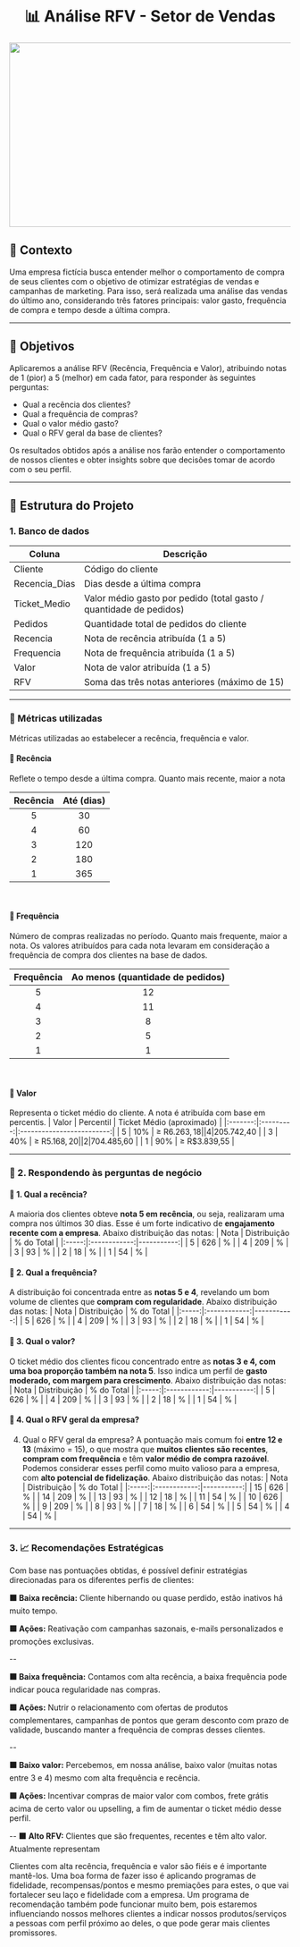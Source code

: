 <h1 align="center">📊 Análise RFV - Setor de Vendas</h1>

<p align="center">
  <img src="https://github.com/user-attachments/assets/6e8f0bb9-14e9-4fe7-a21d-5bc5b8616b20" alt="analise_vendas" width="1100" height="330"/>
</p>

## 📃 Contexto
Uma empresa fictícia busca entender melhor o comportamento de compra de seus clientes com o objetivo de otimizar estratégias de vendas e campanhas de marketing. Para isso, será realizada uma análise das vendas do último ano, considerando três fatores principais: valor gasto, frequência de compra e tempo desde a última compra.

***

## 🎯 Objetivos
Aplicaremos a análise RFV (Recência, Frequência e Valor), atribuindo notas de 1 (pior) a 5 (melhor) em cada fator, para responder às seguintes perguntas:

* Qual a recência dos clientes?
* Qual a frequência de compras?
* Qual o valor médio gasto?
* Qual o RFV geral da base de clientes?

Os resultados obtidos após a análise nos farão entender o comportamento de nossos clientes e obter insights sobre que decisões tomar de acordo com o seu perfil.

***

## 🧱 Estrutura do Projeto

### 1. Banco de dados

| Coluna | Descrição |
|--------|-----------|
| Cliente       | Código do cliente                                                  |
| Recencia_Dias | Dias desde a última compra                                         |
| Ticket_Medio  | Valor médio gasto por pedido (total gasto / quantidade de pedidos) |
| Pedidos       | Quantidade total de pedidos do cliente                             |
| Recencia      | Nota de recência atribuída (1 a 5)                                 |
| Frequencia    | Nota de frequência atribuída (1 a 5)                               |
| Valor         | Nota de valor atribuída (1 a 5)                                    |
| RFV           | Soma das três notas anteriores (máximo de 15)                      |

***

### 📐 Métricas utilizadas
Métricas utilizadas ao estabelecer a recência, frequência e valor.

#### 🔸 Recência
Reflete o tempo desde a última compra. Quanto mais recente, maior a nota
  
| Recência    | Até (dias) |
|:-----------:|:----------:|
| 5  | 30  |
| 4  | 60  |
| 3  | 120 |
| 2  | 180 |
| 1  | 365 |  

<br>

#### 🔸 Frequência
Número de compras realizadas no período. Quanto mais frequente, maior a nota. Os valores atribuídos para cada nota levaram em consideração a frequência de compra dos clientes na base de dados.
  
| Frequência  | Ao menos (quantidade de pedidos) |
|:-----------:|:--------------------------------:|
| 5  | 12 |
| 4  | 11 |
| 3  | 8  |
| 2  | 5  |
| 1  | 1  |  

<br>

#### 🔸 Valor
Representa o ticket médio do cliente. A nota é atribuída com base em percentis.
| Valor   | Percentil | Ticket Médio (aproximado) |
|:-------:|:---------:|:-------------------------:|
| 5  | 10% | ≥ R$6.263,18 |
| 4  | 20% | ≥ R$5.742,40 |
| 3  | 40% | ≥ R$5.168,20 |
| 2  | 70% | ≥ R$4.485,60 |
| 1  | 90% | ≥ R$3.839,55 |  

***

### 📍 2. Respondendo às perguntas de negócio

#### 📌 1. Qual a recência?
A maioria dos clientes obteve **nota 5 em recência**, ou seja, realizaram uma compra nos últimos 30 dias. Esse é um forte indicativo de **engajamento recente com a empresa**. Abaixo distribuição das notas:
| Nota  | Distribuição | % do Total |
|:-----:|:------------:|-----------:|
| 5  | 626 | % |
| 4  | 209 | % |
| 3  |  93 | % |
| 2  |  18 | % |
| 1  |  54 | % | 
<br>

#### 📌 2. Qual a frequência?
A distribuição foi concentrada entre as **notas 5 e 4**, revelando um bom volume de clientes que **compram com regularidade**. Abaixo distribuição das notas:
| Nota  | Distribuição | % do Total |
|:-----:|:------------:|-----------:|
| 5  | 626 | % |
| 4  | 209 | % |
| 3  |  93 | % |
| 2  |  18 | % |
| 1  |  54 | % | 
<br>

#### 📌 3. Qual o valor?
O ticket médio dos clientes ficou concentrado entre as **notas 3 e 4, com uma boa proporção também na nota 5**. Isso indica um perfil de **gasto moderado, com margem para crescimento**. Abaixo distribuição das notas:
| Nota  | Distribuição | % do Total |
|:-----:|:------------:|-----------:|
| 5  | 626 | % |
| 4  | 209 | % |
| 3  |  93 | % |
| 2  |  18 | % |
| 1  |  54 | % | 
<br>

#### 📌 4. Qual o RFV geral da empresa?  
4. Qual o RFV geral da empresa?
A pontuação mais comum foi **entre 12 e 13** (máximo = 15), o que mostra que **muitos clientes são recentes**, **compram com frequência** e têm **valor médio de compra razoável**. Podemos considerar esses perfil como muito valioso para a empresa, com **alto potencial de fidelização**. Abaixo distribuição das notas:
| Nota  | Distribuição | % do Total |
|:-----:|:------------:|-----------:|
| 15 | 626 | % |
| 14 | 209 | % |
| 13 |  93 | % |
| 12 |  18 | % |
| 11 |  54 | % |
| 10 | 626 | % |
|  9 | 209 | % |
|  8 |  93 | % |
|  7 |  18 | % |
|  6 |  54 | % | 
|  5 |  54 | % |
|  4 |  54 | % |
***

### 3. 📈 Recomendações Estratégicas
Com base nas pontuações obtidas, é possível definir estratégias direcionadas para os diferentes perfis de clientes:

**🟧 Baixa recência:** Cliente hibernando ou quase perdido, estão inativos há muito tempo.  

**🟩 Ações:** Reativação com campanhas sazonais, e-mails personalizados e promoções exclusivas.

--

**🟧 Baixa frequência:** Contamos com alta recência, a baixa frequência pode indicar pouca regularidade nas compras.  

**🟩 Ações:** Nutrir o relacionamento com ofertas de produtos complementares, campanhas de pontos que geram desconto com prazo de validade, buscando manter a frequência de compras desses clientes.

--

**🟧 Baixo valor:** Percebemos, em nossa análise, baixo valor (muitas notas entre 3 e 4) mesmo com alta frequência e recência.  

**🟩 Ações:** Incentivar compras de maior valor com combos, frete grátis acima de certo valor ou upselling, a fim de aumentar o ticket médio desse perfil.

--
**🟧 Alto RFV:** Clientes que são frequentes, recentes e têm alto valor. Atualmente representam  


Clientes com alta recência, frequência e valor são fiéis e é importante mantê-los. Uma boa forma de fazer isso é aplicando programas de fidelidade, recompensas/pontos e mesmo premiações para estes, o que vai fortalecer seu laço e fidelidade com a empresa. Um programa de recomendação também pode funcionar muito bem, pois estaremos influenciando nossos melhores clientes a indicar nossos produtos/serviços a pessoas com perfil próximo ao deles, o que pode gerar mais clientes promissores.

